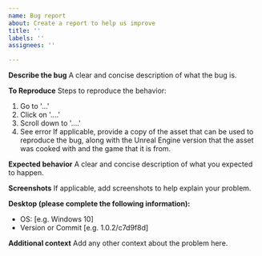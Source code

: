 ```yaml
---
name: Bug report
about: Create a report to help us improve
title: ''
labels: ''
assignees: ''

---
```


**Describe the bug**
A clear and concise description of what the bug is.

**To Reproduce**
Steps to reproduce the behavior:
1. Go to '...'
2. Click on '....'
3. Scroll down to '....'
4. See error
If applicable, provide a copy of the asset that can be used to reproduce the bug, along with the Unreal Engine version that the asset was cooked with and the game that it is from.

**Expected behavior**
A clear and concise description of what you expected to happen.

**Screenshots**
If applicable, add screenshots to help explain your problem.

**Desktop (please complete the following information):**
 - OS: [e.g. Windows 10]
 - Version or Commit [e.g. 1.0.2/c7d9f8d]

**Additional context**
Add any other context about the problem here.
